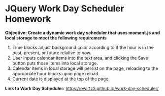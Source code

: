# JQuery Work Day Scheduler Homework

**Objective: Create a dynamic work day scheduler that uses moment.js and local storage to meet the following requirements**

1. Time blocks adjust background color according to if the hour is in the past, present, or future relative to now.
2. User inputs calendar items into the text area, and clicking the Save button puts those items into local storage.
3. Calendar items in local storage will persist on the page, reloading to the appropriate hour blocks upon page reload.
4. Current date is displayed at the top of the page.

**Link to Work Day Scheduler:** https://ewirtz3.github.io/work-day-scheduler/
